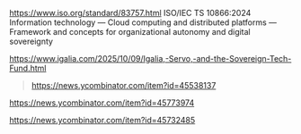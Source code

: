 https://www.iso.org/standard/83757.html  ISO/IEC TS 10866:2024 Information technology — Cloud computing and distributed platforms — Framework and concepts for organizational autonomy and digital sovereignty

https://www.igalia.com/2025/10/09/Igalia,-Servo,-and-the-Sovereign-Tech-Fund.html
> https://news.ycombinator.com/item?id=45538137

https://news.ycombinator.com/item?id=45773974

https://news.ycombinator.com/item?id=45732485